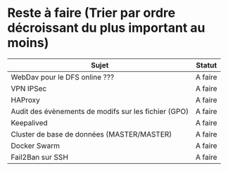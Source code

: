 # Reste à faire (Trier par ordre décroissant du plus important au moins)
| Sujet  | Statut |
| ------------- | ------------- |
| WebDav pour le DFS online ???  | A faire  |
| VPN IPSec  | A faire  |
| HAProxy  | A faire  |
| Audit des évènements de modifs sur les fichier (GPO)  | A faire  |
| Keepalived  | A faire  |
| Cluster de base de données (MASTER/MASTER)  | A faire  |
| Docker Swarm  | A faire  |
| Fail2Ban sur SSH  | A faire  |